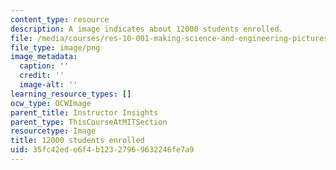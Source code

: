 ```yaml
---
content_type: resource
description: A image indicates about 12000 students enrolled.
file: /media/courses/res-10-001-making-science-and-engineering-pictures-a-practical-guide-to-presenting-your-work-spring-2016/35fc42ede6f4b12327969632246fe7a9_12000-approx.png
file_type: image/png
image_metadata:
  caption: ''
  credit: ''
  image-alt: ''
learning_resource_types: []
ocw_type: OCWImage
parent_title: Instructor Insights
parent_type: ThisCourseAtMITSection
resourcetype: Image
title: 12000 students enrolled
uid: 35fc42ed-e6f4-b123-2796-9632246fe7a9
---
```

